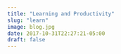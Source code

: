 ```yaml
---
title: "Learning and Productivity"
slug: "learn"
image: blog.jpg
date: 2017-10-31T22:27:21-05:00
draft: false
---
```


